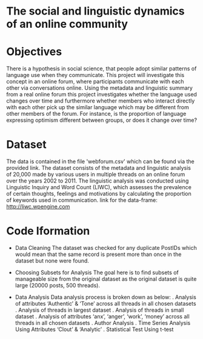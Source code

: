 # The social and linguistic dynamics of an online community



# Objectives
There is a hypothesis in social science, that people adopt similar patterns of language use when they communicate. 
This project will investigate this concept in an online forum, where participants communicate with each other via conversations online. 
Using the metadata and linguistic summary from a real online forum this project investigates whether the language used changes over time and furthermore whether members who interact directly with each other pick up the similar language which may be different from other members of the forum. For instance, is the proportion of language expressing optimism different between groups, or does it change over time?



# Dataset
The data is contained in the file 'webforum.csv' which can be found via the provided link. 
The dataset consists of the metadata and linguistic analysis of 20,000 made 
by various users in multiple threads on an online forum over the years 2002 to 2011.
The linguistic analysis was conducted using Linguistic
Inquiry and Word Count (LIWC), which assesses the prevalence of certain thoughts, 
feelings and motivations by calculating the proportion of keywords used in communication. 
link for the data-frame:  http://liwc.wpengine.com



# Code Iformation
- Data Cleaning
The dataset was checked for any duplicate PostIDs which would mean that the same record is present
more than once in the dataset but none were found.

- Choosing Subsets for Analysis
The goal here is to find subsets of manageable size from the original dataset as the original dataset is
quite large (20000 posts, 500 threads).

- Data Analysis
Data analysis process is broken down as below:
. Analysis of attributes ‘Authentic’ & ‘Tone’ across all threads in all chosen datasets
. Analysis of threads in largest dataset
. Analysis of threads in small dataset
. Analysis of attributes ‘anx’, ‘anger’, ‘work’, ‘money’ across all threads in all chosen datasets
. Author Analysis
. Time Series Analysis Using Attributes ‘Clout’ & ‘Analytic’
. Statistical Test Using t-test




